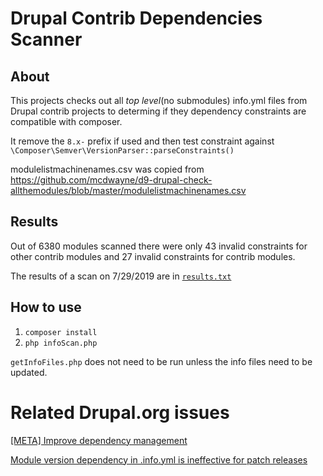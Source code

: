 # Drupal Contrib Dependencies Scanner

## About
This projects checks out all *top level*(no submodules) info.yml files from Drupal contrib projects to determing if they dependency constraints are compatible with composer. 

It remove the `8.x-` prefix if used and then test constraint against `\Composer\Semver\VersionParser::parseConstraints()`

modulelistmachinenames.csv was copied from https://github.com/mcdwayne/d9-drupal-check-allthemodules/blob/master/modulelistmachinenames.csv
## Results
Out of 6380 modules scanned there were only 43 invalid constraints for other contrib modules and 27 invalid constraints for contrib modules.

The results of a scan on 7/29/2019 are in [`results.txt`](results.txt)

## How to use
1. `composer install`
2. `php infoScan.php` 

`getInfoFiles.php` does not need to be run unless the info files need to be updated.

# Related Drupal.org issues

[[META] Improve dependency management](https://www.drupal.org/project/drupal/issues/3069795)

[Module version dependency in .info.yml is ineffective for patch releases](https://www.drupal.org/project/drupal/issues/2641658)

